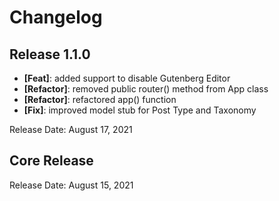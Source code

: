 # Changelog

## Release 1.1.0

* **[Feat]**: added support to disable Gutenberg Editor
* **[Refactor]**: removed public router() method from App class
* **[Refactor]**: refactored app() function
* **[Fix]**: improved model stub for Post Type and Taxonomy

Release Date: August 17, 2021

## Core Release

Release Date: August 15, 2021
